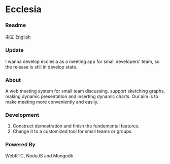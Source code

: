 # Ecclesia

### Readme

[中文](https://github.com/lavende/ecclesia/blob/master/README.zh-CN.md)
[English](https://github.com/lavende/ecclesia/blob/master/README.md)

### Update

I wanna develop ecclesia as a meeting app for small developers' team, so the release
is still in develop state.

### About

A web meeting system for small team discussing. support sketching graphs, 
making dynamic presentation and inserting dynamic charts. Our aim is to 
make meeting more conveniently and easily.


### Development

1. Construct demostration and finish the fundemental features.
2. Change it to a customized tool for small teams or groups.


### Powered By

WebRTC, NodeJS and Mongodb

